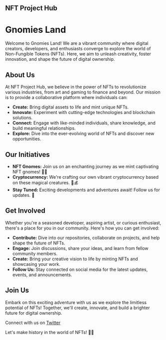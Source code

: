 ## NFT Project Hub

# Gnomies Land

Welcome to Gnomies Land! We are a vibrant community where digital creators, developers, and enthusiasts converge to explore the world of Non-Fungible Tokens (NFTs). Here, we aim to unleash creativity, foster innovation, and shape the future of digital ownership.

## About Us

At NFT Project Hub, we believe in the power of NFTs to revolutionize various industries, from art and gaming to finance and beyond. Our mission is to provide a collaborative platform where individuals can:

- **Create:** Bring digital assets to life and mint unique NFTs.
- **Innovate:** Experiment with cutting-edge technologies and blockchain solutions.
- **Connect:** Engage with like-minded individuals, share knowledge, and build meaningful relationships.
- **Explore:** Dive into the ever-evolving world of NFTs and discover new opportunities.

## Our Initiatives

- **NFT Gnomes:** Join us on an enchanting journey as we mint captivating NFT gnomes! 🧙‍♂️
- **Cryptocurrency:** We're crafting our own vibrant cryptocurrency based on these magical creatures. 🍄💰
- **Stay Tuned:** Exciting developments and adventures await! Follow us for updates. 🚀

## Get Involved

Whether you're a seasoned developer, aspiring artist, or curious enthusiast, there's a place for you in our community. Here's how you can get involved:

- **Contribute:** Dive into our repositories, collaborate on projects, and help shape the future of NFTs.
- **Engage:** Join discussions, share your ideas, and learn from fellow community members.
- **Create:** Bring your creative vision to life by minting NFTs and showcasing your work.
- **Follow Us:** Stay connected on social media for the latest updates, events, and announcements.

## Join Us

Embark on this exciting adventure with us as we explore the limitless potential of NFTs! Together, we'll create, innovate, and build a brighter future for digital ownership.

Connect with us on [Twitter](https://twitter.com/gnomies_land)

Let's make history in the world of NFTs! 🚀✨
